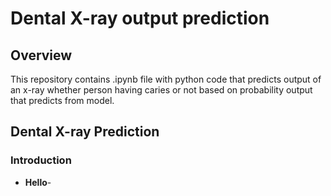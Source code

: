 # Dental X-ray output prediction

## Overview
This repository contains .ipynb file with python code that predicts output of an x-ray whether person having caries or not based on probability output that predicts from model.

## Dental X-ray Prediction

### Introduction
- **Hello**- 

